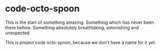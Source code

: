 # code-octo-spoon

This is the start of something amazing. Something which has never been there before. Something absolutely breathtaking, astonishing and unexpected.

This is project code octo-spoon, because we don't have a name for it yet.
